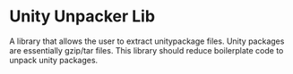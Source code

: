 # Unity Unpacker Lib
A library that allows the user to extract unitypackage files. Unity packages are essentially gzip/tar files. This library should reduce boilerplate code to unpack unity packages.
